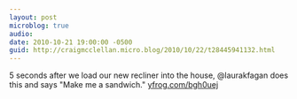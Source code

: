 ```yaml
---
layout: post
microblog: true
audio: 
date: 2010-10-21 19:00:00 -0500
guid: http://craigmcclellan.micro.blog/2010/10/22/t28445941132.html
---
```

5 seconds after we load our new recliner into the house, @laurakfagan does this and says "Make me a sandwich."  [yfrog.com/bgh0uej](http://yfrog.com/bgh0uej)
